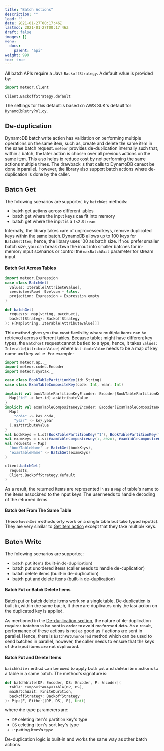 ```yaml
---
title: "Batch Actions"
description: ""
lead: ""
date: 2021-01-27T00:17:46Z
lastmod: 2021-01-27T00:17:46Z
draft: false
images: []
menu: 
  docs:
    parent: "api"
weight: 999
toc: true
---
```


All batch APIs require a Java `BackoffStrategy`. A default value is provided by:

```scala
import meteor.Client

Client.BackoffStrategy.default
```

The settings for this default is based on AWS SDK's default for `DynamoDbRetryPolicy`.

## De-duplication

DynamoDB batch write action has validation on performing multiple operations on the same item, such 
as, create and delete the same item in the same batch request. `meteor` provides de-duplication 
internally such that, within a batch, the later action is chosen over all previous actions on the 
same item. This also helps to reduce cost by not performing the same actions multiple times. The 
drawback is that calls to DynamoDB cannot be done in parallel. However, the library also support
batch actions where de-duplication is done by the caller.

## Batch Get

The following scenarios are supported by `batchGet` methods:

- batch get actions across different tables
- batch get where the input keys can fit into memory
- batch get where the input is a `fs2.Stream`

Internally, the library takes care of unprocessed keys, remove duplicated keys within the same 
batch. DynamoDB allows up to 100 keys for `BatchGetItem`, hence, the library uses 100 as batch size.
If you prefer smaller batch size, you can break down the input into smaller batches for in-memory 
input scenarios or control the `maxBatchWait` parameter for stream input.

#### Batch Get Across Tables

```scala
import meteor.Expression
case class BatchGet(
  values: Iterable[AttributeValue],
  consistentRead: Boolean = false,
  projection: Expression = Expression.empty
)

def batchGet(
  requests: Map[String, BatchGet],
  backoffStrategy: BackoffStrategy
): F[Map[String, Iterable[AttributeValue]]]
```

This method gives you the most flexibility where multiple items can be retrieved across different 
tables. Because tables might have different key types, the `BatchGet` request cannot be tied to a 
type, hence, it takes `values: Interable[AttributeValue]` where `AttributeValue` needs to be a map
of key name and key value. For example:

```scala
import meteor.api._
import meteor.codec.Encoder
import meteor.syntax._

case class BookTablePartitionKey(id: String)
case class ExamTableCompositeKey(code: Int, year: Int)

implicit val bookTablePartitionKeyEncoder: Encoder[BookTablePartitionKey] = Encoder.instance { key =>
  Map("id" -> key.id).asAttributeValue
}
implicit val examTableCompositeKeyEncoder: Encoder[ExamTableCompositeKey] = Encoder.instance { key =>
  Map(
    "code" -> key.code,
    "year" -> key.year
  ).asAttributeValue
}
val bookKeys = List(BookTablePartitionKey("1"), BookTablePartitionKey("2")).map(_.asAttributeValue)
val examKeys = List(ExamTableCompositeKey(1, 2020), ExamTableCompositeKey(2, 2021)).map(_.asAttributeValue)
val requests = Map(
  "bookTableName" -> BatchGet(bookKeys),
  "examTableName" -> BatchGet(examKeys)
)

client.batchGet(
  requests,
  Client.BackoffStrategy.default
)
```
As a result, the returned items are represented in as a `Map` of table's name to the items 
associated to the input keys. The user needs to handle decoding of the returned items.

#### Batch Get From The Same Table

These `batchGet` methods only work on a single table but take typed input(s). They are very similar
to [Get item action](../itemactions#get) except that they take multiple keys.

## Batch Write

The following scenarios are supported:

- batch put items (built-in de-duplication)
- batch put unordered items (caller needs to handle de-duplication)
- batch delete items (built-in de-duplication)
- batch put and delete items (built-in de-duplication)

#### Batch Put or Batch Delete Items

Batch put or batch delete items work on a single table. De-duplication is built in, within the same 
batch, if there are duplicates only the last action on the duplicated key is applied.

As mentioned in the [De-duplication section](#de-duplication), the nature of de-duplication requires
batches to be sent in order to avoid malformed data. As a result, performance of these actions is 
not as good as if actions are sent in parallel. Hence, there is `batchPutUnordered` method which can
be used to send batches in parallel, however, the caller needs to ensure that the keys of the input
items are not duplicated.

#### Batch Put and Delete Items

`batchWrite` method can be used to apply both put and delete item actions to a table in a same 
batch. The method's signature is:

```scala
def batchWrite[DP: Encoder, DS: Encoder, P: Encoder](
  table: CompositeKeysTable[DP, DS],
  maxBatchWait: FiniteDuration,
  backoffStrategy: BackoffStrategy
): Pipe[F, Either[(DP, DS), P], Unit]
```

where the type parameters are:

- `DP` deleting item's partition key's type
- `DS` deleting item's sort key's type
- `P` putting item's type

De-duplication logic is built-in and works the same way as other batch actions.
